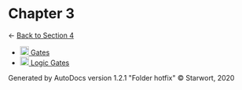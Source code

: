 <style>img{height:18px;margin-bottom:-3px}</style>
# Chapter 3

← [Back to Section 4](..)

- [![PNG file](https://img.icons8.com/windows/512/4a90e2/image-document.png) Gates](gates.png)
- [![MD file](https://img.icons8.com/windows/512/4a90e2/regular-document.png) Logic Gates](logic_gates.html)

Generated by AutoDocs version 1.2.1 "Folder hotfix" © Starwort, 2020
